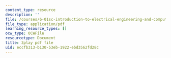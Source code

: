 ```yaml
---
content_type: resource
description: ''
file: /courses/6-01sc-introduction-to-electrical-engineering-and-computer-science-i-spring-2011/eccfb313b13053eb1922ebd3562fd28c_J09o6QRVsfw.pdf
file_type: application/pdf
learning_resource_types: []
ocw_type: OCWFile
resourcetype: Document
title: 3play pdf file
uid: eccfb313-b130-53eb-1922-ebd3562fd28c
---
```

